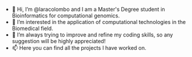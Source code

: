 - 👋 Hi, I’m @laracolombo and I am a Master's Degree student in Bioinformatics for computational genomics. 
- 👀 I’m interested in the application of computational technologies in the Biomedical field. 
- 🌱 I’m always trying to improve and refine my coding skills, so any suggestion will be highly appreciated! 
- 📫 Here you can find all the projects I have worked on.

<!---
laracolombo/laracolombo is a ✨ special ✨ repository because its `README.md` (this file) appears on your GitHub profile.
You can click the Preview link to take a look at your changes.
--->
